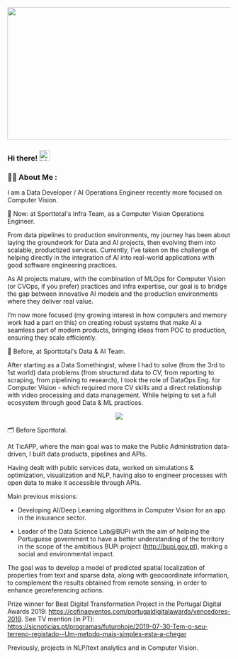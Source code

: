 <div align="center">
  <img src="https://media.giphy.com/media/dWesBcTLavkZuG35MI/giphy.gif" width="600" height="300"/>
</div>

### Hi there!  <img src="https://user-images.githubusercontent.com/1303154/88677602-1635ba80-d120-11ea-84d8-d263ba5fc3c0.gif" width="24px" alt="hi">

### :man_technologist: About Me :

I am a Data Developer / AI Operations Engineer recently more focused on Computer Vision.

:telescope:  Now: at Sporttotal's Infra Team, as a Computer Vision Operations Engineer.

From data pipelines to production environments, my journey has been about laying the groundwork for Data and AI projects, then evolving them into scalable, productized services. Currently, I’ve taken on the challenge of helping directly in the integration of AI into real-world applications with good software engineering practices.

As AI projects mature, with the combination of MLOps for Computer Vision (or CVOps, if you prefer) practices and infra expertise, our goal is to bridge the gap between innovative AI models and the production environments where they deliver real value.

I’m now more focused (my growing interest in how computers and memory work had a part on this) on creating robust systems that make AI a seamless part of modern products, bringing ideas from POC to production, ensuring they scale efficiently.

:calendar:  Before, at Sporttotal's Data & AI Team.

After starting as a Data Somethingist, where I had to solve (from the 3rd to 1st world) data problems (from structured data to CV, from reporting to scraping, from pipelining to research), I took the role of DataOps Eng. for Computer Vision - which required more CV skills and a direct relationship with video processing and data management. While helping to set a full ecosystem through good Data & ML practices.

<div align="center">
  <img src="https://i.imgur.com/67DOkCo.jpeg" />
</div>


:card_index_dividers:  Before Sporttotal.

At TicAPP, where the main goal was to make the Public Administration data-driven, I built data products, pipelines and APIs.

Having dealt with public services data, worked on simulations & optimization, visualization and NLP, having also to engineer processes with open data to make it accessible through APIs.

Main previous missions:
- Developing AI/Deep Learning algorithms in Computer Vision for an app in the insurance sector.

- Leader of the Data Science Lab@BUPi with the aim of helping the Portuguese government to have a better understanding of the territory in the scope of the ambitious BUPi project (http://bupi.gov.pt), making a social and environmental impact.

The goal was to develop a model of predicted spatial localization of properties from text and sparse data, along with geocoordinate information, to complement the results obtained from remote sensing, in order to enhance georeferencing actions.

Prize winner for Best Digital Transformation Project in the Portugal Digital Awards 2019: https://cofinaeventos.com/portugaldigitalawards/vencedores-2019.
See TV mention (in PT): https://sicnoticias.pt/programas/futurohoje/2019-07-30-Tem-o-seu-terreno-registado--Um-metodo-mais-simples-esta-a-chegar

Previously, projects in NLP/text analytics and in Computer Vision.



<!--
![Alt Text](https://media.giphy.com/media/TIejJSkHLZh4s/giphy.gif)

![Alt Text](https://media.giphy.com/media/E7iIfUlWHBmh2/giphy.gif)
-->



<!--
**andrade-daniel/andrade-daniel** is a ✨ _special_ ✨ repository because its `README.md` (this file) appears on your GitHub profile.

Here are some ideas to get you started:

- 🔭 I’m currently working on ...
- 🌱 I’m currently learning ...
- 👯 I’m looking to collaborate on ...
- 🤔 I’m looking for help with ...
- 💬 Ask me about ...
- 📫 How to reach me: ...
- 😄 Pronouns: ...
- ⚡ Fun fact: ...
-->
